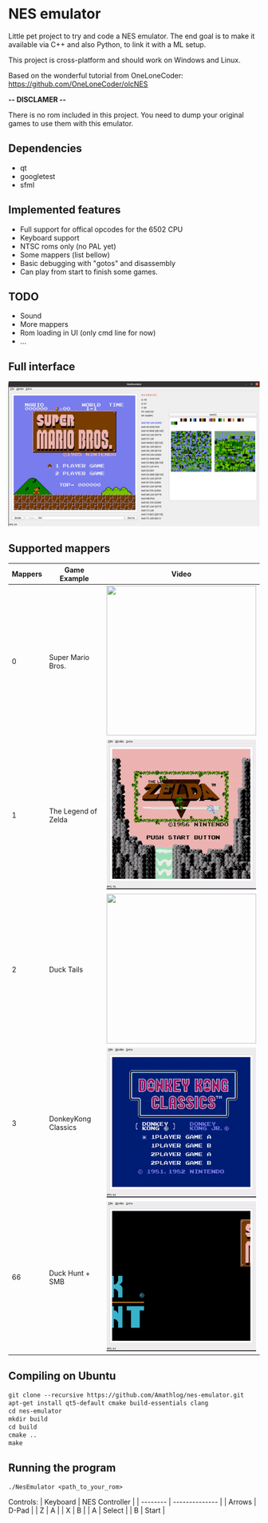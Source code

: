 # NES emulator

Little pet project to try and code a NES emulator. The end goal is to make it available via C++ and also Python, to link it with a ML setup.

This project is cross-platform and should work on Windows and Linux.

Based on the wonderful tutorial from OneLoneCoder: https://github.com/OneLoneCoder/olcNES

**-- DISCLAMER --**

There is no rom included in this project. You need to dump your original games to use them with this emulator.

## Dependencies
- qt
- googletest
- sfml

## Implemented features
- Full support for offical opcodes for the 6502 CPU
- Keyboard support
- NTSC roms only (no PAL yet)
- Some mappers (list bellow)
- Basic debugging with "gotos" and disassembly
- Can play from start to finish some games.

## TODO
- Sound
- More mappers
- Rom loading in UI (only cmd line for now)
- ...

## Full interface
<img src="images/debug.png">

## Supported mappers
| Mappers  | Game Example       | Video    |
| ----------------| ------------------- | -------- |
| 0               | Super Mario Bros.   | <img src="images/smb.gif" width="300" height="300" /> |
| 1               | The Legend of Zelda | <img src="images/zelda.gif" width="300" height="300" />  |
| 2               | Duck Tails          | <img src="images/ducktails.gif" width="300" height="300" />  |
| 3               | DonkeyKong Classics | <img src="images/dkclassics.gif" width="300" height="300" />  |
| 66              | Duck Hunt + SMB     | <img src="images/duckhunt.gif" width="300" height="300" />  |

## Compiling on Ubuntu
```
git clone --recursive https://github.com/Amathlog/nes-emulator.git
apt-get install qt5-default cmake build-essentials clang
cd nes-emulator
mkdir build
cd build
cmake ..
make
```

## Running the program
```
./NesEmulator <path_to_your_rom>
```

Controls:
| Keyboard | NES Controller |
| -------- | -------------- |
| Arrows   | D-Pad          |
| Z        | A              |
| X        | B              |
| A        | Select         |
| B        | Start          |
